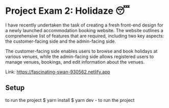 # Project Exam 2:  Holidaze 😴

I have recently undertaken the task of creating a fresh front-end design for a newly launched accommodation booking website. The website outlines a comprehensive list of features that are required, including two key aspects: the customer-facing side and the admin-facing side.

The customer-facing side enables users to browse and book holidays at various venues, while the admin-facing side allows registered users to manage venues, bookings, and edit information about the venues.

Link: https://fascinating-swan-930562.netlify.app

## Setup 
to run the project 
$ yarn install
$ yarn dev - to run the project




